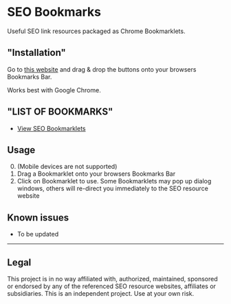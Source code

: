 # SEO Bookmarks
Useful SEO link resources packaged as Chrome Bookmarklets.

## "Installation"
Go to [this website](https://themacmarketer.github.io/seo-bookmarks/bookmarks.html) and drag & drop the buttons onto your browsers Bookmarks Bar.

Works best with Google Chrome.


## "LIST OF BOOKMARKS"

* [View SEO Bookmarklets](https://themacmarketer.github.io/seo-bookmarks/bookmarks.html)

## Usage
0. (Mobile devices are not supported)
1. Drag a Bookmarklet onto your browsers Bookmarks Bar
2. Click on Bookmarklet to use. Some Bookmarklets may pop up dialog windows, others will re-direct you immediately to the SEO resource website

## Known issues
* To be updated   

---

## Legal
This project is in no way affiliated with, authorized, maintained, sponsored or endorsed by any of the referenced SEO resource websites, affiliates or subsidiaries. This is an independent project. Use at your own risk.
